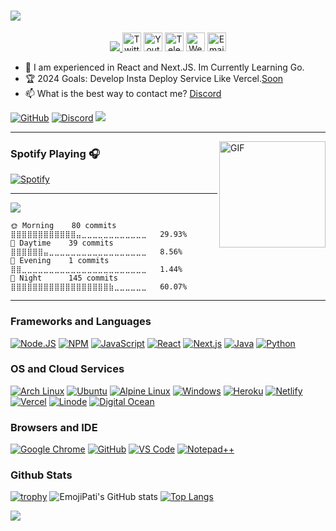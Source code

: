 <h1 aline="center">
 <a href="https://git.io/typing-svg">
  <img src="https://readme-typing-svg.herokuapp.com/?color=00ff99&lines=%22Hello+there!+%F0%9F%91%8B%F0%9F%8F%BB%22;%22I%27m+EmojiPati!%22;%22Welcome+to+My+Profile!%22;%22I%20want%20to%20be%20Full%20Stack%20Developer%22;%22I%27m%20a%20trainee%20at%20Sony.%22;%22I%20am%20an%20Open%20Sourcerer%22"/>
 </a>
</h1>

<p align="center">
    <a href="https://pati.is-a.dev/">
        <img src="https://i.imgur.com/HGK8ljH.png" />
    </a>
<a href="https://twitter.com/"> <img width="30px" src="https://i.imgur.com/A03EcjB.png" title="Twitter"/></a>
<a href="https://youtube.com/@EmojiPati"> <img width="30px" src="https://i.imgur.com/vBk8Y24.png" title="Youtube"/></a>
<a href="https://t.me/"> <img width="30px" src="https://i.imgur.com/nhqMJuV.png" title="Telegram"/></a>
<a href="https://pati.is-a.dev/"> <img width="30px" src="https://i.imgur.com/a8wSMUw.png" title="WebSite"/></a>
<a href="mailto: bestami355karakaya@gmail.com"> <img width="30px" src="https://i.imgur.com/HImN78P.png" title="Email"/> </a><br>
</p>

- 🌱 I am experienced in React and Next.JS. Im Currently Learning Go.
- 🏆 2024 Goals: Develop Insta Deploy Service Like Vercel.[Soon](https://pati.is-a.dev/soon)
- 📫 What is the best way to contact me? [Discord](https://discord.com/users/407130330710147073)

[![GitHub](https://img.shields.io/badge/Github-100000?style=for-the-badge&logo=github&logoColor=white)](https://github.com/EmojiPati)
[![Discord](https://img.shields.io/badge/Discord-7289DA?style=for-the-badge&logo=discord&logoColor=white)](https://dsc.bio/emojipati)
[![](https://img.shields.io/badge/Reddit-FF4500?style=for-the-badge&logo=reddit&logoColor=white)](https://www.reddit.com/user/Probro0110/)

---

<img align="right" alt="GIF" height="170px" src="https://media.giphy.com/media/J5B1Y8QZnzXXbLQIBu/giphy.gif" />


### Spotify Playing 🎧

[![Spotify](https://novatorem-kyzbk7wxl-bardiesel.vercel.app/api/spotify)](https://open.spotify.com/user/31jxyavqhi2wfgphdv4tlxu32lje)

---

<!--START_SECTION:waka-->
![](https://komarev.com/ghpvc/?username=EmojiPati&color=000000&style=for-the-badge&label=Total%20Visitors)

```text
🌞 Morning    80 commits    ⣿⣿⣿⣿⣿⣿⣿⣿⣿⣿⣿⣿⣤⣀⣀⣀⣀⣀⣀⣀⣀⣀⣀⣀⣀   29.93% 
🌆 Daytime    39 commits    ⣿⣿⣿⣿⣿⣿⣤⣀⣀⣀⣀⣀⣀⣀⣀⣀⣀⣀⣀⣀⣀⣀⣀⣀⣀   8.56% 
🌃 Evening    1 commits     ⣿⣿⣀⣀⣀⣀⣀⣀⣀⣀⣀⣀⣀⣀⣀⣀⣀⣀⣀⣀⣀⣀⣀⣀⣀   1.44% 
🌙 Night      145 commits   ⣿⣿⣿⣿⣿⣿⣿⣿⣿⣿⣿⣿⣿⣿⣿⣿⣿⣿⣷⣀⣀⣀⣀⣀⣀   60.07% 
```
<!--END_SECTION:waka-->


---

### Frameworks and Languages
[![Node.JS](https://img.shields.io/badge/Node.js-339933?style=for-the-badge&logo=nodedotjs&logoColor=white)](https://nodejs.org)
[![NPM](https://img.shields.io/badge/npm-CB3837?style=for-the-badge&logo=npm&logoColor=white)](https://npmjs.org)
[![JavaScript](https://img.shields.io/badge/JavaScript-F7DF1E?style=for-the-badge&logo=javascript&logoColor=white)](https://javascript.com)
[![React](https://img.shields.io/badge/React-20232A?style=for-the-badge&logo=react&logoColor=61DAFB)](https://react.dev/)
[![Next.js](https://img.shields.io/badge/Next.js-20232A?style=for-the-badge&logo=Next.js&logoColor=61DAFB)](https://nextjs.org/)
[![Java](https://img.shields.io/badge/JAVA-FF6C37?style=for-the-badge&logo=Java&logoColor=white)](https://java.com)
[![Python](https://img.shields.io/badge/Python-0000FF?&style=for-the-badge&logo=Python&logoColor=white)](https://python.org)

### OS and Cloud Services
[![Arch Linux](https://img.shields.io/badge/Arch_Linux-1793D1?style=for-the-badge&logo=arch-linux&logoColor=white)](https://archlinux.org/)
[![Ubuntu](https://img.shields.io/badge/Ubuntu-E95420?style=for-the-badge&logo=ubuntu&logoColor=white)](https://ubuntu.com/)
[![Alpine Linux](https://img.shields.io/badge/Alpine_Linux-0D597F?style=for-the-badge&logo=alpine-linux&logoColor=white)](https://www.alpinelinux.org/)
[![Windows](https://img.shields.io/badge/Windows-0078D6?style=for-the-badge&logo=windows&logoColor=white)](https://microsoft.com/windows)
[![Heroku](https://img.shields.io/badge/Heroku-430098?style=for-the-badge&logo=heroku&logoColor=white)](https://heroku.com)
[![Netlify](https://img.shields.io/badge/Netlify-00C7B7?style=for-the-badge&logo=netlify&logoColor=white)](https://www.netlify.com/)
[![Vercel](https://img.shields.io/badge/Vercel-000000?style=for-the-badge&logo=vercel&logoColor=white)](https://vercel.com/)
[![Linode](https://img.shields.io/badge/Linode-00A95C?style=for-the-badge&logo=Linode&logoColor=white)](https://linode.com/)
[![Digital Ocean](https://img.shields.io/badge/Digital_Ocean-0080FF?style=for-the-badge&logo=DigitalOcean&logoColor=white)](https://digitalocean.com/)


### Browsers and IDE
[![Google Chrome](https://img.shields.io/badge/Google_chrome-4285F4?style=for-the-badge&logo=Google-chrome&logoColor=white)](https://google.com/chrome/)
[![GitHub](https://img.shields.io/badge/Github-100000?style=for-the-badge&logo=github&logoColor=white)](https://github.com)
[![VS Code](https://img.shields.io/badge/Visual_Studio_Code-0078D4?style=for-the-badge&logo=visual%20studio%20code&logoColor=white)](https://code.visualstudio.com)
[![Notepad++](https://img.shields.io/badge/Notepad++-90E59A.svg?style=for-the-badge&logo=notepad%2B%2B&logoColor=black)](https://notepad-plus-plus.org)

### Github Stats
[![trophy](https://github-profile-trophy.vercel.app/?username=EmojiPati&theme=onedark&title=Joined2020,Commit,Followers,Repositories,Stars,PullRequest)](https://github.com/ryo-ma/github-profile-trophy)
![EmojiPati's GitHub stats](https://github-readme-stats.vercel.app/api?username=EmojiPati&show_icons=true&theme=radical)
[![Top Langs](https://github-readme-stats.vercel.app/api/top-langs/?username=EmojiPati)](https://github.com/anuraghazra/github-readme-stats)




<img src="https://imgur.com/rilHVxA.png"/> 
